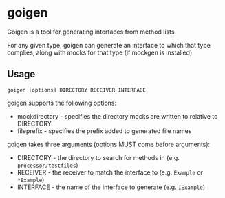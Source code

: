# goigen
Goigen is a tool for generating interfaces from method lists

For any given type, goigen can generate an interface to which that type complies,
along with mocks for that type (if mockgen is installed)

## Usage
`goigen [options] DIRECTORY RECEIVER INTERFACE`

goigen supports the following options:
* mockdirectory - specifies the directory mocks are written to relative to DIRECTORY
* fileprefix - specifies the prefix added to generated file names

goigen takes three arguments (options MUST come before arguments):
* DIRECTORY - the directory to search for methods in (e.g. `processor/testfiles`)
* RECEIVER - the receiver to match the interface to (e.g. `Example` or `*Example`)
* INTERFACE - the name of the interface to generate (e.g. `IExample`)
